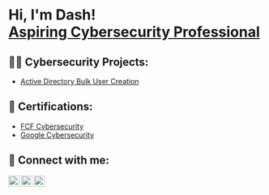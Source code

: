 <h1>Hi, I'm Dash! <br/><a href="https://www.linkedin.com/in/dashporter/"> Aspiring Cybersecurity Professional</a>

<h2>👨‍💻 Cybersecurity Projects:</h2>

  - [Active Directory Bulk User Creation](...)
 
<h2>📄 Certifications:</h2>

  - [FCF Cybersecurity](https://www.credly.com/badges/6aa08583-e0a1-483d-b473-067f95713eda/public_url)
  - [Google Cybersecurity](https://www.credly.com/badges/a8593633-0130-47b8-9dd4-5b9be3f644a8/public_url) 

  
<h2> 🤳 Connect with me:</h2>

[<img align="left" alt="DashPorter | LinkedIn" width="22px" src="https://cdn.jsdelivr.net/npm/simple-icons@v3/icons/linkedin.svg" />][linkedin]
[<img align="left" alt="DashPorter | Instagram" width="22px" src="https://cdn.jsdelivr.net/npm/simple-icons@v3/icons/instagram.svg" />][instagram]
[<img align="left" alt="DashPorter | YouTube" width="22px" src="https://cdn.jsdelivr.net/npm/simple-icons@v3/icons/youtube.svg" />][youtube]

[linkedin]: https://www.linkedin.com/in/dashporter/
[instagram]: https://www.instagram.com/director.dash/
[youtube]: https://www.youtube.com/@directordashco

<!--
**joshmadakor1/joshmadakor1** is a ✨ _special_ ✨ repository because its `README.md` (this file) appears on your GitHub profile.

Here are some ideas to get you started:

- 🔭 I’m currently working on ...
- 🌱 I’m currently learning ...
- 👯 I’m looking to collaborate on ...
- 🤔 I’m looking for help with ...
- 💬 Ask me about ...
- 📫 How to reach me: ...
- 😄 Pronouns: ...
- ⚡ Fun fact: ...
-->
